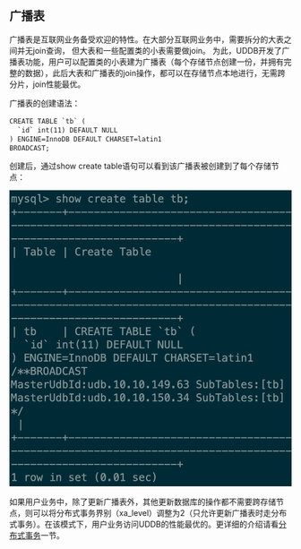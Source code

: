 

## 广播表

广播表是互联网业务备受欢迎的特性。在大部分互联网业务中，需要拆分的大表之间并无join查询， 但大表和一些配置类的小表需要做join。
为此，UDDB开发了广播表功能，用户可以配置类的小表建为广播表（每个存储节点创建一份，并拥有完整的数据），此后大表和广播表的join操作，都可以在存储节点本地进行，无需跨分片，join性能最优。

广播表的创建语法：
```
CREATE TABLE `tb` (
  `id` int(11) DEFAULT NULL
) ENGINE=InnoDB DEFAULT CHARSET=latin1
BROADCAST;
```
创建后，通过show create table语句可以看到该广播表被创建到了每个存储节点：

![image](/images/uddb0330.png)

如果用户业务中，除了更新广播表外，其他更新数据库的操作都不需要跨存储节点，则可以将分布式事务界别（xa_level）调整为2（只允许更新广播表时走分布式事务）。在该模式下，用户业务访问UDDB的性能最优的。更详细的介绍请看[分布式事务](/database/uddb/distribute/)一节。
